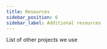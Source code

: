 ```yaml
---
title: Resources
sidebar_position: 6
sidebar_label: Additional resources
---
```


List of other projects we use